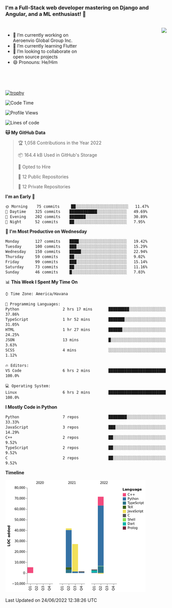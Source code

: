 ### I'm a Full-Stack web developer mastering on Django and Angular, and a ML enthusiast!  👋

<br/>

<img align="right" height="250"  src="https://media1.giphy.com/media/qgQUggAC3Pfv687qPC/giphy.gif?cid=ecf05e470ttfxgsj072btembitu1zn4ti3t3cdyg4jo5b3by&rid=giphy.gif&ct=g" />

 <div style="width:50%">
    <ul>
      <li>🔭 I’m currently working on Aeroenvio Global Group Inc.</li>
      <li>🌱 I’m currently learning Flutter</li>
      <li>👯 I’m looking to collaborate on open source projects</li>
      <li>😄 Pronouns: He/Him</li>
<!--       <li>⚡ Fun fact: I started my first professional project for a company as web dev without knowing any JS </li> -->
    </ul>
  </div>
  
<br/><br/><br/>

[![trophy](https://github-profile-trophy.vercel.app/?username=dfg-98&row=3&column=3&theme=monokai)](https://github.com/ryo-ma/github-profile-trophy)


<!--START_SECTION:waka-->
![Code Time](http://img.shields.io/badge/Code%20Time-279%20hrs%2027%20mins-blue)

![Profile Views](http://img.shields.io/badge/Profile%20Views-22-blue)

![Lines of code](https://img.shields.io/badge/From%20Hello%20World%20I%27ve%20Written-150%20Thousand%20lines%20of%20code-blue)

**🐱 My GitHub Data** 

> 🏆 1,058 Contributions in the Year 2022
 > 
> 📦 164.4 kB Used in GitHub's Storage 
 > 
> 💼 Opted to Hire
 > 
> 📜 12 Public Repositories 
 > 
> 🔑 12 Private Repositories  
 > 
**I'm an Early 🐤** 

```text
🌞 Morning    75 commits     ██░░░░░░░░░░░░░░░░░░░░░░░   11.47% 
🌆 Daytime    325 commits    ████████████░░░░░░░░░░░░░   49.69% 
🌃 Evening    202 commits    ███████░░░░░░░░░░░░░░░░░░   30.89% 
🌙 Night      52 commits     ██░░░░░░░░░░░░░░░░░░░░░░░   7.95%

```
📅 **I'm Most Productive on Wednesday** 

```text
Monday       127 commits    ████░░░░░░░░░░░░░░░░░░░░░   19.42% 
Tuesday      100 commits    ███░░░░░░░░░░░░░░░░░░░░░░   15.29% 
Wednesday    150 commits    █████░░░░░░░░░░░░░░░░░░░░   22.94% 
Thursday     59 commits     ██░░░░░░░░░░░░░░░░░░░░░░░   9.02% 
Friday       99 commits     ███░░░░░░░░░░░░░░░░░░░░░░   15.14% 
Saturday     73 commits     ██░░░░░░░░░░░░░░░░░░░░░░░   11.16% 
Sunday       46 commits     █░░░░░░░░░░░░░░░░░░░░░░░░   7.03%

```


📊 **This Week I Spent My Time On** 

```text
⌚︎ Time Zone: America/Havana

💬 Programming Languages: 
Python                   2 hrs 17 mins       █████████░░░░░░░░░░░░░░░░   37.86% 
TypeScript               1 hr 52 mins        ███████░░░░░░░░░░░░░░░░░░   31.05% 
HTML                     1 hr 27 mins        ██████░░░░░░░░░░░░░░░░░░░   24.25% 
JSON                     13 mins             █░░░░░░░░░░░░░░░░░░░░░░░░   3.63% 
SCSS                     4 mins              ░░░░░░░░░░░░░░░░░░░░░░░░░   1.12%

🔥 Editors: 
VS Code                  6 hrs 2 mins        █████████████████████████   100.0%

💻 Operating System: 
Linux                    6 hrs 2 mins        █████████████████████████   100.0%

```

**I Mostly Code in Python** 

```text
Python                   7 repos             ████████░░░░░░░░░░░░░░░░░   33.33% 
JavaScript               3 repos             ███░░░░░░░░░░░░░░░░░░░░░░   14.29% 
C++                      2 repos             ██░░░░░░░░░░░░░░░░░░░░░░░   9.52% 
TypeScript               2 repos             ██░░░░░░░░░░░░░░░░░░░░░░░   9.52% 
C                        2 repos             ██░░░░░░░░░░░░░░░░░░░░░░░   9.52%

```


**Timeline**

![Chart not found](https://raw.githubusercontent.com/dfg-98/dfg-98/main/charts/bar_graph.png) 


 Last Updated on 24/06/2022 12:38:26 UTC
<!--END_SECTION:waka-->
